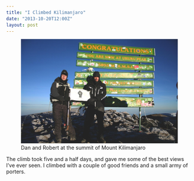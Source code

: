 ```yaml
---
title: "I Climbed Kilimanjaro"
date: "2013-10-20T12:00Z"
layout: post
---
```


<figure>
    <a href="/images/kilimanjaro-full.jpg"><img src="/images/kilimanjaro.jpg" alt="Dan and Robert at the summit of Mount Kilimanjaro"></a>
    <figcaption>Dan and Robert at the summit of Mount Kilimanjaro</figcaption>
</figure>

The climb took five and a half days, and gave me some of the best views I’ve ever seen. I climbed with a couple of good friends and a small army of porters.